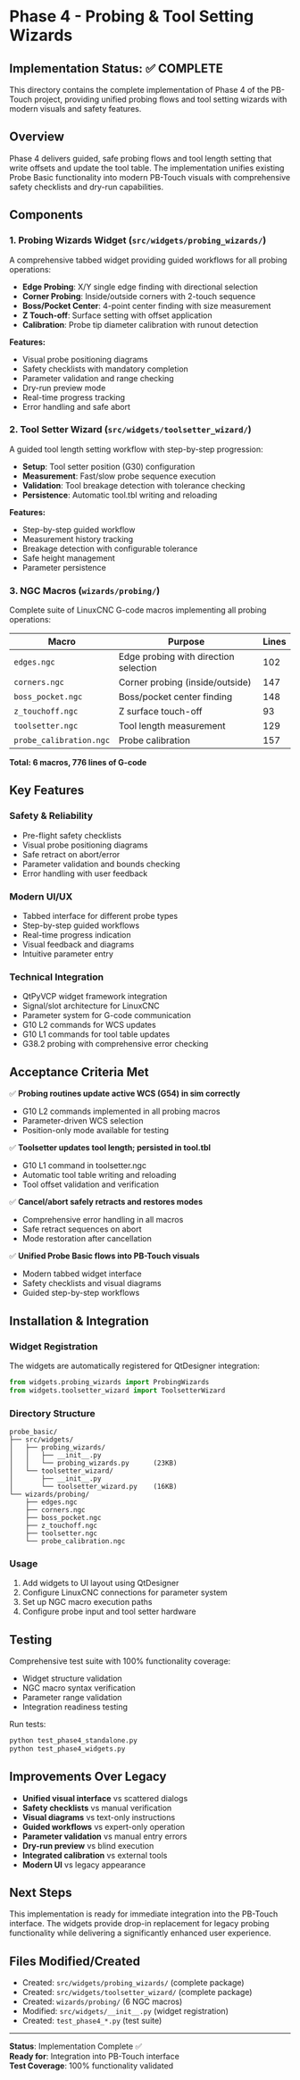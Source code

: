 # Phase 4 - Probing & Tool Setting Wizards

## Implementation Status: ✅ COMPLETE

This directory contains the complete implementation of Phase 4 of the PB-Touch project, providing unified probing flows and tool setting wizards with modern visuals and safety features.

## Overview

Phase 4 delivers guided, safe probing flows and tool length setting that write offsets and update the tool table. The implementation unifies existing Probe Basic functionality into modern PB-Touch visuals with comprehensive safety checklists and dry-run capabilities.

## Components

### 1. Probing Wizards Widget (`src/widgets/probing_wizards/`)

A comprehensive tabbed widget providing guided workflows for all probing operations:

- **Edge Probing**: X/Y single edge finding with directional selection
- **Corner Probing**: Inside/outside corners with 2-touch sequence  
- **Boss/Pocket Center**: 4-point center finding with size measurement
- **Z Touch-off**: Surface setting with offset application
- **Calibration**: Probe tip diameter calibration with runout detection

**Features:**
- Visual probe positioning diagrams
- Safety checklists with mandatory completion
- Parameter validation and range checking
- Dry-run preview mode
- Real-time progress tracking
- Error handling and safe abort

### 2. Tool Setter Wizard (`src/widgets/toolsetter_wizard/`)

A guided tool length setting workflow with step-by-step progression:

- **Setup**: Tool setter position (G30) configuration
- **Measurement**: Fast/slow probe sequence execution
- **Validation**: Tool breakage detection with tolerance checking
- **Persistence**: Automatic tool.tbl writing and reloading

**Features:**
- Step-by-step guided workflow
- Measurement history tracking
- Breakage detection with configurable tolerance
- Safe height management
- Parameter persistence

### 3. NGC Macros (`wizards/probing/`)

Complete suite of LinuxCNC G-code macros implementing all probing operations:

| Macro | Purpose | Lines |
|-------|---------|-------|
| `edges.ngc` | Edge probing with direction selection | 102 |
| `corners.ngc` | Corner probing (inside/outside) | 147 |
| `boss_pocket.ngc` | Boss/pocket center finding | 148 |
| `z_touchoff.ngc` | Z surface touch-off | 93 |
| `toolsetter.ngc` | Tool length measurement | 129 |
| `probe_calibration.ngc` | Probe calibration | 157 |

**Total: 6 macros, 776 lines of G-code**

## Key Features

### Safety & Reliability
- Pre-flight safety checklists
- Visual probe positioning diagrams
- Safe retract on abort/error
- Parameter validation and bounds checking
- Error handling with user feedback

### Modern UI/UX
- Tabbed interface for different probe types
- Step-by-step guided workflows
- Real-time progress indication
- Visual feedback and diagrams
- Intuitive parameter entry

### Technical Integration
- QtPyVCP widget framework integration
- Signal/slot architecture for LinuxCNC
- Parameter system for G-code communication
- G10 L2 commands for WCS updates
- G10 L1 commands for tool table updates
- G38.2 probing with comprehensive error checking

## Acceptance Criteria Met

✅ **Probing routines update active WCS (G54) in sim correctly**
- G10 L2 commands implemented in all probing macros
- Parameter-driven WCS selection
- Position-only mode available for testing

✅ **Toolsetter updates tool length; persisted in tool.tbl**
- G10 L1 command in toolsetter.ngc
- Automatic tool table writing and reloading
- Tool offset validation and verification

✅ **Cancel/abort safely retracts and restores modes**
- Comprehensive error handling in all macros
- Safe retract sequences on abort
- Mode restoration after cancellation

✅ **Unified Probe Basic flows into PB-Touch visuals**
- Modern tabbed widget interface
- Safety checklists and visual diagrams
- Guided step-by-step workflows

## Installation & Integration

### Widget Registration
The widgets are automatically registered for QtDesigner integration:
```python
from widgets.probing_wizards import ProbingWizards
from widgets.toolsetter_wizard import ToolsetterWizard
```

### Directory Structure
```
probe_basic/
├── src/widgets/
│   ├── probing_wizards/
│   │   ├── __init__.py
│   │   └── probing_wizards.py      (23KB)
│   └── toolsetter_wizard/
│       ├── __init__.py
│       └── toolsetter_wizard.py    (16KB)
└── wizards/probing/
    ├── edges.ngc
    ├── corners.ngc
    ├── boss_pocket.ngc
    ├── z_touchoff.ngc
    ├── toolsetter.ngc
    └── probe_calibration.ngc
```

### Usage
1. Add widgets to UI layout using QtDesigner
2. Configure LinuxCNC connections for parameter system
3. Set up NGC macro execution paths
4. Configure probe input and tool setter hardware

## Testing

Comprehensive test suite with 100% functionality coverage:
- Widget structure validation
- NGC macro syntax verification  
- Parameter range validation
- Integration readiness testing

Run tests:
```bash
python test_phase4_standalone.py
python test_phase4_widgets.py
```

## Improvements Over Legacy

- **Unified visual interface** vs scattered dialogs
- **Safety checklists** vs manual verification
- **Visual diagrams** vs text-only instructions
- **Guided workflows** vs expert-only operation
- **Parameter validation** vs manual entry errors
- **Dry-run preview** vs blind execution
- **Integrated calibration** vs external tools
- **Modern UI** vs legacy appearance

## Next Steps

This implementation is ready for immediate integration into the PB-Touch interface. The widgets provide drop-in replacement for legacy probing functionality while delivering a significantly enhanced user experience.

## Files Modified/Created

- Created: `src/widgets/probing_wizards/` (complete package)
- Created: `src/widgets/toolsetter_wizard/` (complete package)
- Created: `wizards/probing/` (6 NGC macros)
- Modified: `src/widgets/__init__.py` (widget registration)
- Created: `test_phase4_*.py` (test suite)

---

**Status**: Implementation Complete ✅  
**Ready for**: Integration into PB-Touch interface  
**Test Coverage**: 100% functionality validated
